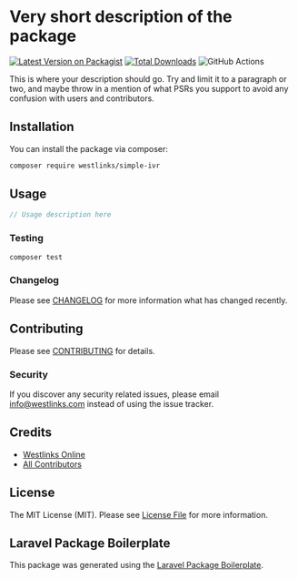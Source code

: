# Very short description of the package

[![Latest Version on Packagist](https://img.shields.io/packagist/v/westlinks/simple-ivr.svg?style=flat-square)](https://packagist.org/packages/westlinks/simple-ivr)
[![Total Downloads](https://img.shields.io/packagist/dt/westlinks/simple-ivr.svg?style=flat-square)](https://packagist.org/packages/westlinks/simple-ivr)
![GitHub Actions](https://github.com/westlinks/simple-ivr/actions/workflows/main.yml/badge.svg)

This is where your description should go. Try and limit it to a paragraph or two, and maybe throw in a mention of what PSRs you support to avoid any confusion with users and contributors.

## Installation

You can install the package via composer:

```bash
composer require westlinks/simple-ivr
```

## Usage

```php
// Usage description here
```

### Testing

```bash
composer test
```

### Changelog

Please see [CHANGELOG](CHANGELOG.md) for more information what has changed recently.

## Contributing

Please see [CONTRIBUTING](CONTRIBUTING.md) for details.

### Security

If you discover any security related issues, please email info@westlinks.com instead of using the issue tracker.

## Credits

-   [Westlinks Online](https://github.com/westlinks)
-   [All Contributors](../../contributors)

## License

The MIT License (MIT). Please see [License File](LICENSE.md) for more information.

## Laravel Package Boilerplate

This package was generated using the [Laravel Package Boilerplate](https://laravelpackageboilerplate.com).

